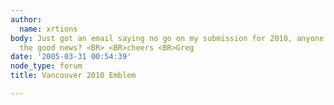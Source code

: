 ```yaml
---
author:
  name: xrtions
body: Just got an email saying no go on my submission for 2010, anyone on here get
  the good news? <BR> <BR>cheers <BR>Greg
date: '2005-03-31 00:54:39'
node_type: forum
title: Vancouver 2010 Emblem

---
```

